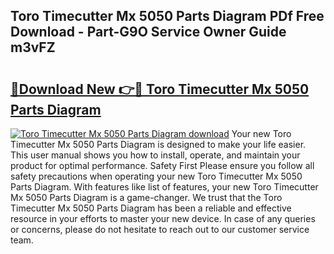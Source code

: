 ## Toro Timecutter Mx 5050 Parts Diagram PDf Free Download - Part-G9O Service Owner Guide m3vFZ

# <h2><a href="http://dftd2k.blite.top/?on=Toro+Timecutter+Mx+5050+Parts+Diagram">🔗Download New 👉🔴 Toro Timecutter Mx 5050 Parts Diagram</a></h2>

[![Toro Timecutter Mx 5050 Parts Diagram download](https://i.imgur.com/lujVjoI.png)](http://dftd2k.blite.top/?on=Toro+Timecutter+Mx+5050+Parts+Diagram)
Your new Toro Timecutter Mx 5050 Parts Diagram is designed to make your life easier. This user manual shows you how to install, operate, and maintain your product for optimal performance. Safety First Please ensure you follow all safety precautions when operating your new Toro Timecutter Mx 5050 Parts Diagram. With features like list of features, your new Toro Timecutter Mx 5050 Parts Diagram is a game-changer. We trust that the Toro Timecutter Mx 5050 Parts Diagram has been a reliable and effective resource in your efforts to master your new device. In case of any queries or concerns, please do not hesitate to reach out to our customer service team.
